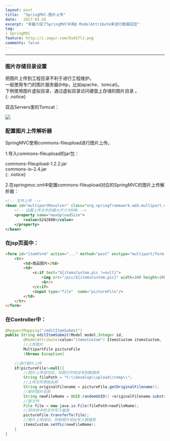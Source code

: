 ```yaml
---
layout: post
title:  "SpringMVC-图片上传"
date:   2017-03-26
excerpt: "本篇介绍了SpringMVC中用@ ModelAttribute来进行数据回显"
tag:
- SpringMVC
feature: http://i.imgur.com/Ds6S7lJ.png
comments: false
---  
```

    
     

***

<a name="1"></a>

### 图片存储目录设置 

把图片上传到工程目录不利于进行工程维护。  
一般使用专门的图片服务器(http，比如apache、tomcat)。  
下例使用图片虚拟目录，通过虚拟目录访问硬盘上存储的图片目录 。  
{: .notice} 

双击Servers里的Tomcat：

![](http://wx4.sinaimg.cn/large/83e1667dly1fe0d9iqn00j20ty0a3ac9.jpg)

### 配置图片上传解析器

SpringMVC使用commons-fileupload进行图片上传。

1.导入commons-fileupload的jar包：  

commons-fileupload-1.2.2.jar  
commons-io-2.4.jar  
{: .notice} 

2.在springmvc.xml中配置commons-fileupload对应的SpringMVC的图片上传解析器：

```xml
<!-- 文件上传 -->
<bean id="multipartResolver" class="org.springframework.web.multipart.commons.CommonsMultipartResolver">
	<!-- 设置上传文件的最大尺寸为5MB -->
	<property name="maxUploadSize">
		<value>5242880</value>
	</property>
</bean>
```

### 在jsp页面中：

```html
<form id="itemForm" action="..." method="post" enctype="multipart/form-data">
	<tr>
		<td>商品图片</td>
		<td>
			<c:if test="${itemsCustom.pic !=null}">
				<img src="/pic/${itemsCustom.pic}" width=100 height=100/>
				<br/>
			</c:if>
			<input type="file"  name="pictureFile"/> 
		</td>
	</tr>
</form>
```


### 在Controller中：

```java
@RequestMapping("/editItemSubmit")
public String editItemSubmit(Model model,Integer id,
		@ModelAttribute(value="itemsCustom") ItemsCustom itemsCustom,
		//上传图片
		MultipartFile pictureFile
		)throws Exception{
	
	//进行图片上传
	if(pictureFile!=null){
		//图片上传成功后，将图片的地址写到数据库
		String filePath = "F:\\develop\\upload\\temp\\";
		//上传文件原始名称
		String originalFilename = pictureFile.getOriginalFilename();
		//新的图片名称
		String newFileName = UUID.randomUUID() +originalFilename.substring(originalFilename.lastIndexOf("."));
		//新文件
		File file = new java.io.File(filePath+newFileName);
		//将内存中的文件写入磁盘
		pictureFile.transferTo(file);
		//图片上传成功，将新图片地址写入数据库
		itemsCustom.setPic(newFileName);
	}
}
```
